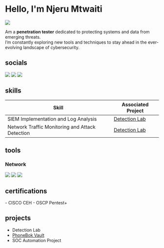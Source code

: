 # Hello, I'm Njeru Mtwaiti 
<a href="https://njeru-mtwaiti.netlify.app">
  <img src="https://img.shields.io/badge/Portfolio-000000?style=for-the-badge&logo=github-pages&logoColor=white" />
</a>

Am a **penetration tester** dedicated to protecting systems and data from emerging threats. <br/>
I’m constantly exploring new tools and techniques to stay ahead in the ever-evolving landscape of cybersecurity. 

## socials
<a href="https://www.linkedin.com/in/njerumtwaiti/"><img src="https://img.shields.io/badge/-LinkedIn-0072b1?&style=for-the-badge&logo=linkedin&logoColor=white" /></a>
<a href="https://facebook.com/bernardnjeru47"><img src="https://img.shields.io/badge/Facebook-1877F2?style=for-the-badge&logo=facebook&logoColor=white" /></a>
<a href="https://twiiter.com/bernardnjeru18"><img src="https://img.shields.io/badge/Twitter-1DA1F2?style=for-the-badge&logo=twitter&logoColor=white" /></a>

## skills
| Skill                                         | Associated Project         |
|-----------------------------------------------|----------------------------|
| SIEM Implementation and Log Analysis          | <a href="https://google.com">Detection Lab</a>|
| Network Traffic Monitoring and Attack Detection | <a href="https://google.com">Detection Lab</a>|


## tools
### Network
<div>
    <img src="https://img.shields.io/badge/-Wireshark-1679A7?&style=for-the-badge&logo=Wireshark&logoColor=white" />
    <img src="https://img.shields.io/badge/-Suricata-EF3B2D?&style=for-the-badge&logo=Suricata&logoColor=white" />
    <img src="https://img.shields.io/badge/-Zeek-777BB4?&style=for-the-badge&logo=Zeek&logoColor=white" />
</div>


## certifications
<div>
  - CISCO CEH
  - OSCP Pentest+
</div>


## projects
- Detection Lab
- [PhoneBok Vault](https://github.com/njeru-codes/PhoneBook-Vault)
- SOC Automation Project



 
  
